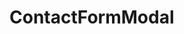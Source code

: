 <!-- <LeadForm /> -->
<!-- <GoldenVisaForm /> -->
<!-- :channelCategories="['Visa', 'Residence', 'Investment']" -->

# ContactFormModal

<!-- <ContactFormModal
buttonText="Nhận tư vấn miễn phí"
channelId="Golden Visa"
@success="handleSuccess"
/> -->

<script setup>
const handleSuccess = () => {
  // Các hành động bổ sung sau khi gửi thành công
  consol.lo('Biểu mẫu đã được gửi')
}
</script>
